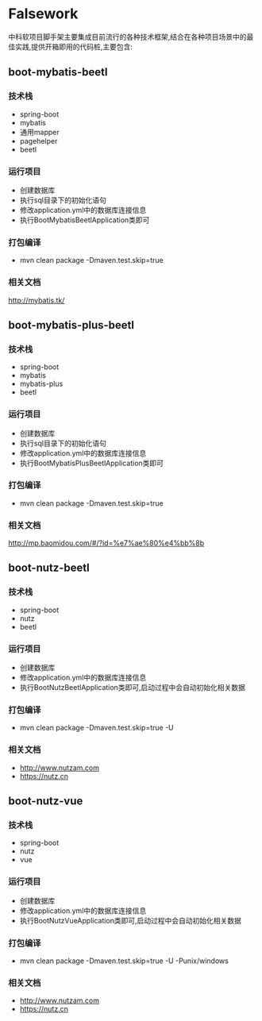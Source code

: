# Falsework

中科软项目脚手架主要集成目前流行的各种技术框架,结合在各种项目场景中的最佳实践,提供开箱即用的代码桩,主要包含:

## boot-mybatis-beetl
### 技术栈
+ spring-boot
+ mybatis
+ 通用mapper
+ pagehelper
+ beetl
### 运行项目
+ 创建数据库
+ 执行sql目录下的初始化语句
+ 修改application.yml中的数据库连接信息
+ 执行BootMybatisBeetlApplication类即可
### 打包编译
+ mvn clean package -Dmaven.test.skip=true
### 相关文档
http://mybatis.tk/

## boot-mybatis-plus-beetl
### 技术栈
+ spring-boot
+ mybatis
+ mybatis-plus
+ beetl
### 运行项目
+ 创建数据库
+ 执行sql目录下的初始化语句
+ 修改application.yml中的数据库连接信息
+ 执行BootMybatisPlusBeetlApplication类即可
### 打包编译
+ mvn clean package -Dmaven.test.skip=true
### 相关文档
http://mp.baomidou.com/#/?id=%e7%ae%80%e4%bb%8b
## boot-nutz-beetl
### 技术栈
+ spring-boot
+ nutz
+ beetl
### 运行项目
+ 创建数据库
+ 修改application.yml中的数据库连接信息
+ 执行BootNutzBeetlApplication类即可,启动过程中会自动初始化相关数据
### 打包编译
+ mvn clean package -Dmaven.test.skip=true -U
### 相关文档
+ http://www.nutzam.com
+ https://nutz.cn
## boot-nutz-vue
### 技术栈
+ spring-boot
+ nutz
+ vue
### 运行项目
+ 创建数据库
+ 修改application.yml中的数据库连接信息
+ 执行BootNutzVueApplication类即可,启动过程中会自动初始化相关数据
### 打包编译
+ mvn clean package -Dmaven.test.skip=true -U -Punix/windows
### 相关文档
+ http://www.nutzam.com
+ https://nutz.cn